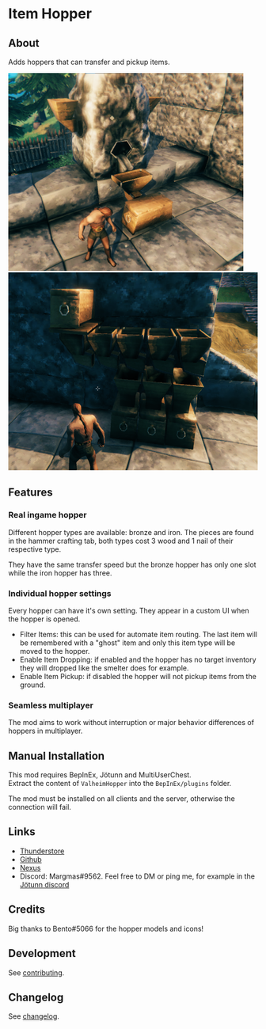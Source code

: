 # Item Hopper
## About
Adds hoppers that can transfer and pickup items.

<img src="https://raw.githubusercontent.com/MSchmoecker/ValheimHopper/master/Docs/ShowcaseSmelter.png" height="400" alt="Smelter"/> <img src="https://raw.githubusercontent.com/MSchmoecker/ValheimHopper/master/Docs/ShowcaseMiniSorter.png" height="400" alt="MiniSorter"/>


## Features
### Real ingame hopper
Different hopper types are available: bronze and iron.
The pieces are found in the hammer crafting tab, both types cost 3 wood and 1 nail of their respective type.

They have the same transfer speed but the bronze hopper has only one slot while the iron hopper has three.

### Individual hopper settings
Every hopper can have it's own setting. They appear in a custom UI when the hopper is opened.
- Filter Items: this can be used for automate item routing.
  The last item will be remembered with a "ghost" item and only this item type will be moved to the hopper.
- Enable Item Dropping: if enabled and the hopper has no target inventory they will dropped like the smelter does for example.
- Enable Item Pickup: if disabled the hopper will not pickup items from the ground.

### Seamless multiplayer
The mod aims to work without interruption or major behavior differences of hoppers in multiplayer.

## Manual Installation
This mod requires BepInEx, Jötunn and MultiUserChest.\
Extract the content of `ValheimHopper` into the `BepInEx/plugins` folder.

The mod must be installed on all clients and the server, otherwise the connection will fail.


## Links
- [Thunderstore](https://valheim.thunderstore.io/package/MSchmoecker/ItemHopper/)
- [Github](https://github.com/MSchmoecker/ValheimHopper)
- [Nexus](https://www.nexusmods.com/valheim/mods/1974)
- Discord: Margmas#9562. Feel free to DM or ping me, for example in the [Jötunn discord](https://discord.gg/DdUt6g7gyA)


## Credits
Big thanks to Bento#5066 for the hopper models and icons!


## Development
See [contributing](https://github.com/MSchmoecker/ValheimHopper/blob/master/CONTRIBUTING.md).


## Changelog
See [changelog](https://github.com/MSchmoecker/ValheimHopper/blob/master/CHANGELOG.md).
